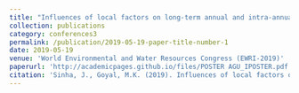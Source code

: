 ```yaml
---
title: "Influences of local factors on long-term annual and intra-annual water balances across 25 major river basins in India"
collection: publications
category: conferences3
permalink: /publication/2019-05-19-paper-title-number-1
date: 2019-05-19
venue: 'World Environmental and Water Resources Congress (EWRI-2019)'
paperurl: 'http://academicpages.github.io/files/POSTER AGU_IPOSTER.pdf'
citation: 'Sinha, J., Goyal, M.K. (2019). Influences of local factors on long-term annual and intra-annual water balances across 25 major river basins in India. World Environmental and Water Resources Congress (EWRI-2019), 19-23 May 2019, Pittsburgh, Pennsylvania.'
---
```

